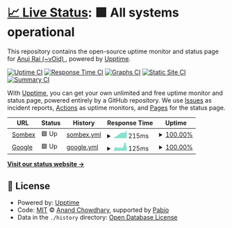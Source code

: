 # [📈 Live Status](https://uptime.anujrai.com.np): <!--live status--> **🟩 All systems operational**

This repository contains the open-source uptime monitor and status page for [Anuj Rai (~vOid) ](https://sombex.com), powered by [Upptime](https://github.com/upptime/upptime).

[![Uptime CI](https://github.com/vOid-Nepal/uptime/workflows/Uptime%20CI/badge.svg)](https://github.com/vOid-Nepal/uptime/actions?query=workflow%3A%22Uptime+CI%22)
[![Response Time CI](https://github.com/vOid-Nepal/uptime/workflows/Response%20Time%20CI/badge.svg)](https://github.com/vOid-Nepal/uptime/actions?query=workflow%3A%22Response+Time+CI%22)
[![Graphs CI](https://github.com/vOid-Nepal/uptime/workflows/Graphs%20CI/badge.svg)](https://github.com/vOid-Nepal/uptime/actions?query=workflow%3A%22Graphs+CI%22)
[![Static Site CI](https://github.com/vOid-Nepal/uptime/workflows/Static%20Site%20CI/badge.svg)](https://github.com/vOid-Nepal/uptime/actions?query=workflow%3A%22Static+Site+CI%22)
[![Summary CI](https://github.com/vOid-Nepal/uptime/workflows/Summary%20CI/badge.svg)](https://github.com/vOid-Nepal/uptime/actions?query=workflow%3A%22Summary+CI%22)

With [Upptime](https://upptime.js.org), you can get your own unlimited and free uptime monitor and status page, powered entirely by a GitHub repository. We use [Issues](https://github.com/vOid-Nepal/uptime/issues) as incident reports, [Actions](https://github.com/vOid-Nepal/uptime/actions) as uptime monitors, and [Pages](https://uptime.anujrai.com.np) for the status page.

<!--start: status pages-->
<!-- This summary is generated by Upptime (https://github.com/upptime/upptime) -->
<!-- Do not edit this manually, your changes will be overwritten -->
<!-- prettier-ignore -->
| URL | Status | History | Response Time | Uptime |
| --- | ------ | ------- | ------------- | ------ |
| <img alt="" src="https://icons.duckduckgo.com/ip3/www.sombex.com.ico" height="13"> [Sombex](https://www.sombex.com) | 🟩 Up | [sombex.yml](https://github.com/vOid-Nepal/uptime/commits/HEAD/history/sombex.yml) | <details><summary><img alt="Response time graph" src="./graphs/sombex/response-time-week.png" height="20"> 215ms</summary><br><a href="https://uptime.anujrai.com.np/history/sombex"><img alt="Response time 221" src="https://img.shields.io/endpoint?url=https%3A%2F%2Fraw.githubusercontent.com%2FvOid-Nepal%2Fuptime%2FHEAD%2Fapi%2Fsombex%2Fresponse-time.json"></a><br><a href="https://uptime.anujrai.com.np/history/sombex"><img alt="24-hour response time 282" src="https://img.shields.io/endpoint?url=https%3A%2F%2Fraw.githubusercontent.com%2FvOid-Nepal%2Fuptime%2FHEAD%2Fapi%2Fsombex%2Fresponse-time-day.json"></a><br><a href="https://uptime.anujrai.com.np/history/sombex"><img alt="7-day response time 215" src="https://img.shields.io/endpoint?url=https%3A%2F%2Fraw.githubusercontent.com%2FvOid-Nepal%2Fuptime%2FHEAD%2Fapi%2Fsombex%2Fresponse-time-week.json"></a><br><a href="https://uptime.anujrai.com.np/history/sombex"><img alt="30-day response time 212" src="https://img.shields.io/endpoint?url=https%3A%2F%2Fraw.githubusercontent.com%2FvOid-Nepal%2Fuptime%2FHEAD%2Fapi%2Fsombex%2Fresponse-time-month.json"></a><br><a href="https://uptime.anujrai.com.np/history/sombex"><img alt="1-year response time 221" src="https://img.shields.io/endpoint?url=https%3A%2F%2Fraw.githubusercontent.com%2FvOid-Nepal%2Fuptime%2FHEAD%2Fapi%2Fsombex%2Fresponse-time-year.json"></a></details> | <details><summary><a href="https://uptime.anujrai.com.np/history/sombex">100.00%</a></summary><a href="https://uptime.anujrai.com.np/history/sombex"><img alt="All-time uptime 100.00%" src="https://img.shields.io/endpoint?url=https%3A%2F%2Fraw.githubusercontent.com%2FvOid-Nepal%2Fuptime%2FHEAD%2Fapi%2Fsombex%2Fuptime.json"></a><br><a href="https://uptime.anujrai.com.np/history/sombex"><img alt="24-hour uptime 100.00%" src="https://img.shields.io/endpoint?url=https%3A%2F%2Fraw.githubusercontent.com%2FvOid-Nepal%2Fuptime%2FHEAD%2Fapi%2Fsombex%2Fuptime-day.json"></a><br><a href="https://uptime.anujrai.com.np/history/sombex"><img alt="7-day uptime 100.00%" src="https://img.shields.io/endpoint?url=https%3A%2F%2Fraw.githubusercontent.com%2FvOid-Nepal%2Fuptime%2FHEAD%2Fapi%2Fsombex%2Fuptime-week.json"></a><br><a href="https://uptime.anujrai.com.np/history/sombex"><img alt="30-day uptime 100.00%" src="https://img.shields.io/endpoint?url=https%3A%2F%2Fraw.githubusercontent.com%2FvOid-Nepal%2Fuptime%2FHEAD%2Fapi%2Fsombex%2Fuptime-month.json"></a><br><a href="https://uptime.anujrai.com.np/history/sombex"><img alt="1-year uptime 100.00%" src="https://img.shields.io/endpoint?url=https%3A%2F%2Fraw.githubusercontent.com%2FvOid-Nepal%2Fuptime%2FHEAD%2Fapi%2Fsombex%2Fuptime-year.json"></a></details>
| <img alt="" src="https://icons.duckduckgo.com/ip3/www.google.com.ico" height="13"> [Google](https://www.google.com) | 🟩 Up | [google.yml](https://github.com/vOid-Nepal/uptime/commits/HEAD/history/google.yml) | <details><summary><img alt="Response time graph" src="./graphs/google/response-time-week.png" height="20"> 125ms</summary><br><a href="https://uptime.anujrai.com.np/history/google"><img alt="Response time 100" src="https://img.shields.io/endpoint?url=https%3A%2F%2Fraw.githubusercontent.com%2FvOid-Nepal%2Fuptime%2FHEAD%2Fapi%2Fgoogle%2Fresponse-time.json"></a><br><a href="https://uptime.anujrai.com.np/history/google"><img alt="24-hour response time 204" src="https://img.shields.io/endpoint?url=https%3A%2F%2Fraw.githubusercontent.com%2FvOid-Nepal%2Fuptime%2FHEAD%2Fapi%2Fgoogle%2Fresponse-time-day.json"></a><br><a href="https://uptime.anujrai.com.np/history/google"><img alt="7-day response time 125" src="https://img.shields.io/endpoint?url=https%3A%2F%2Fraw.githubusercontent.com%2FvOid-Nepal%2Fuptime%2FHEAD%2Fapi%2Fgoogle%2Fresponse-time-week.json"></a><br><a href="https://uptime.anujrai.com.np/history/google"><img alt="30-day response time 104" src="https://img.shields.io/endpoint?url=https%3A%2F%2Fraw.githubusercontent.com%2FvOid-Nepal%2Fuptime%2FHEAD%2Fapi%2Fgoogle%2Fresponse-time-month.json"></a><br><a href="https://uptime.anujrai.com.np/history/google"><img alt="1-year response time 100" src="https://img.shields.io/endpoint?url=https%3A%2F%2Fraw.githubusercontent.com%2FvOid-Nepal%2Fuptime%2FHEAD%2Fapi%2Fgoogle%2Fresponse-time-year.json"></a></details> | <details><summary><a href="https://uptime.anujrai.com.np/history/google">100.00%</a></summary><a href="https://uptime.anujrai.com.np/history/google"><img alt="All-time uptime 100.00%" src="https://img.shields.io/endpoint?url=https%3A%2F%2Fraw.githubusercontent.com%2FvOid-Nepal%2Fuptime%2FHEAD%2Fapi%2Fgoogle%2Fuptime.json"></a><br><a href="https://uptime.anujrai.com.np/history/google"><img alt="24-hour uptime 100.00%" src="https://img.shields.io/endpoint?url=https%3A%2F%2Fraw.githubusercontent.com%2FvOid-Nepal%2Fuptime%2FHEAD%2Fapi%2Fgoogle%2Fuptime-day.json"></a><br><a href="https://uptime.anujrai.com.np/history/google"><img alt="7-day uptime 100.00%" src="https://img.shields.io/endpoint?url=https%3A%2F%2Fraw.githubusercontent.com%2FvOid-Nepal%2Fuptime%2FHEAD%2Fapi%2Fgoogle%2Fuptime-week.json"></a><br><a href="https://uptime.anujrai.com.np/history/google"><img alt="30-day uptime 100.00%" src="https://img.shields.io/endpoint?url=https%3A%2F%2Fraw.githubusercontent.com%2FvOid-Nepal%2Fuptime%2FHEAD%2Fapi%2Fgoogle%2Fuptime-month.json"></a><br><a href="https://uptime.anujrai.com.np/history/google"><img alt="1-year uptime 100.00%" src="https://img.shields.io/endpoint?url=https%3A%2F%2Fraw.githubusercontent.com%2FvOid-Nepal%2Fuptime%2FHEAD%2Fapi%2Fgoogle%2Fuptime-year.json"></a></details>

<!--end: status pages-->

[**Visit our status website →**](https://uptime.anujrai.com.np)

## 📄 License

- Powered by: [Upptime](https://github.com/upptime/upptime)
- Code: [MIT](./LICENSE) © [Anand Chowdhary](https://anandchowdhary.com), supported by [Pabio](https://pabio.com)
- Data in the `./history` directory: [Open Database License](https://opendatacommons.org/licenses/odbl/1-0/)

